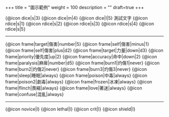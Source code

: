 +++
title = "圖示範例"
weight = 100
description = ""
draft=true
+++

{@icon dice|s|3} {@icon dice|m|4} {@icon dice|l|5} 測試文字
{@icon rdice|s|1} {@icon rdice|s|2} {@icon rdice|s|3} {@icon rdice|s|4} {@icon rdice|s|5}

---

{@icon frame|target|傷害|number|5} {@icon frame|self|傷害|minus|1} {@icon frame|self|傷害|plus|d2}
{@icon frame|target|力量|down|d3} 
{@icon frame|priority|優先度|up|2} {@icon frame|accuracy|命中|down|2}
{@icon frame|paralysis|麻痺|number|d5} {@icon frame|burn1|灼傷1|never} {@icon frame|burn2|灼傷2|never} {@icon frame|burn3|灼傷3|never} {@icon frame|sleep|睡眠|always} {@icon frame|poison|中毒|always} {@icon frame|poison2|劇毒|always} {@icon frame|frozen|冰凍|always} {@icon frame|flinch|畏縮|always} {@icon frame|love|著迷|always} {@icon frame|confuse|混亂|always}

---

{@icon novice|l} {@icon lethal|l} {@icon crit|l} {@icon shield|l}

